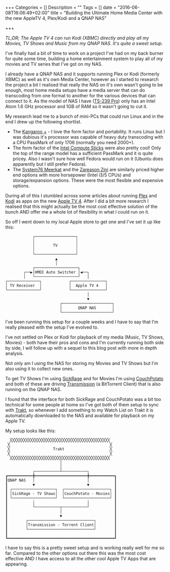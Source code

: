 +++
Categories = []
Description = ""
Tags = []
date = "2016-06-08T16:06:49+02:00"
title = "Building the Ultimate Home Media Center with the new AppleTV 4, Plex/Kodi and a QNAP NAS"

+++

*TL;DR; The Apple TV 4 can run Kodi (XBMC) directly and play all my Movies, TV Shows and Music from my QNAP NAS. It's quite a sweet setup.*

I've finally had a bit of time to work on a project I've had on my back burner for quite some time, building a home entertainment system to play all of my movies and TV series that I've got on my NAS.

I already have a QNAP NAS and it supports running Plex or Kodi (formerly XBMC) as well as it's own Media Center, however as I started to research the project a bit I realised that really the NAS on it's own wasn't going to be enough, most home media setups have a media server that can do transcoding from one format to another for the various devices that can connect to it. As the model of NAS I have ([TS-239 Pro](http://www.cnet.com/products/qnap-ts-239-pro-dual-bay-nas-server/specs/)) only has an Intel Atom 1.6 GHz processor and 1GB of RAM so it wasn't going to cut it.

My research lead me to a bunch of mini-PCs that could run Linux and in the end I drew up the following shortlist.

- The [Kangaroo +](http://www.kangaroo.cc/kangaroo-2/) - I love the form factor and portability. It runs Linux but I was dubious it's processor was capable of heavy duty transcoding with a CPU PassMark of only 1706 (normally you need 2000+).
- The form factor of the [Intel Compute Sticks](http://www.intel.com/buy/us/en/catalog/desktop/computesticks) were also pretty cool! Only the top of the range model has a sufficient PassMark and it is quite pricey. Also I wasn't sure how well Fedora would run on it (Ubuntu does apparently but I still prefer Fedora).
- The [System76 Meerkat](https://system76.com/desktops/meerkat) and the [Zareason Zini](https://zareason.com/shop/Zini-1550.html) are similarly priced higher end options with more horsepower (Intel i3/5 CPUs) and storage/expansion options. These were the most flexible and expensive options.

During all of this I stumbled across some articles about running [Plex](https://plex.tv) and [Kodi](https://plex.tv) as apps on the new [Apple TV 4](http://www.apple.com/uk/tv/). After I did a bit more research I realised that this might actually be the most cost effective solution of the bunch AND offer me a whole lot of flexibility in what I could run on it.

So off I went down to my local Apple store to get one and I've set it up like this:
```
            ┌──────────────────┐                
            │                  │                
            │        TV        │                
            │                  │                
            └──────────────────┘                
                      ▲                         
                      │                         
            ┌───────────────────┐               
        ┌──▶│HMDI Auto Switcher │◀──┐           
        │   └───────────────────┘   │           
┌──────────────┐            ┌───────────────┐   
│ TV Receiver  │            │  Apple TV 4   │   
└──────────────┘            └───────────────┘   
                                    │           
                                    ▼           
                        ┌──────────────────────┐
                        │       QNAP NAS       │
                        └──────────────────────┘
```

I've been running this setup for a couple weeks and I have to say that I'm really pleased with the setup I've evolved to.

I've not settled on Plex or Kodi for playback of my media (Music, TV Shows, Movies) - both have their pros and cons and I'm currently running both side by side, I will follow up with a sequel to this blog post with more in depth analysis.

Not only am I using the NAS for storing my Movies and TV Shows but I'm also using it to collect new ones.

To get TV Shows I'm using [SickRage](https://sickrage.github.io) and for Movies I'm using [CouchPotato](https://couchpota.to) and both of these are driving [Transmission](https://www.transmissionbt.com) (a BitTorrent Client) that is also running on the QNAP NAS.

I found that the interface for both SickRage and CouchPotato was a bit too technical for some people at home so I've got both of them setup to sync with [Trakt](https://trakt.tv), so whenever I add something to my Watch List on Trakt it is automatically downloaded to the NAS and available for playback on my Apple TV.

My setup looks like this:
```
  ╳╳╳╳╳╳╳╳╳╳╳╳╳╳╳╳╳╳╳╳╳╳╳╳╳╳╳╳╳╳╳╳╳╳╳╳╳╳╳╳╳╳╳╳   
 ╳                                            ╳  
 ╳                   Trakt                    ╳  
 ╳                                            ╳  
  ╳╳╳╳╳╳╳╳╳╳╳╳╳╳╳╳╳╳╳╳╳╳╳╳╳╳╳╳╳╳╳╳╳╳╳╳╳╳╳╳╳╳╳╳   
                        │                        
                        │                        
            ┌───────────┴───────────┐            
┏━━━━━━━━━━━╋━━━━━━━━━━━━━━━━━━━━━━━╋━━━━━━━━━━━┓
┃QNAP NAS   │                       │           ┃
┃           ▼                       ▼           ┃
┃ ┌───────────────────┐  ┌────────────────────┐ ┃
┃ │SickRage - TV Shows│  │CouchPotato - Movies│ ┃
┃ └───────────────────┘  └────────────────────┘ ┃
┃           │                       │           ┃
┃           └───────────┬───────────┘           ┃
┃                       │                       ┃
┃                       ▼                       ┃
┃        ┌─────────────────────────────┐        ┃
┃        │Transmission - Torrent Client│        ┃
┃        └─────────────────────────────┘        ┃
┃                                               ┃
┗━━━━━━━━━━━━━━━━━━━━━━━━━━━━━━━━━━━━━━━━━━━━━━━┛
```

I have to say this is a pretty sweet setup and is working really well for me so far. Compared to the other options out there this was the most cost effective AND I have access to all the other cool Apple TV Apps that are appearing.
